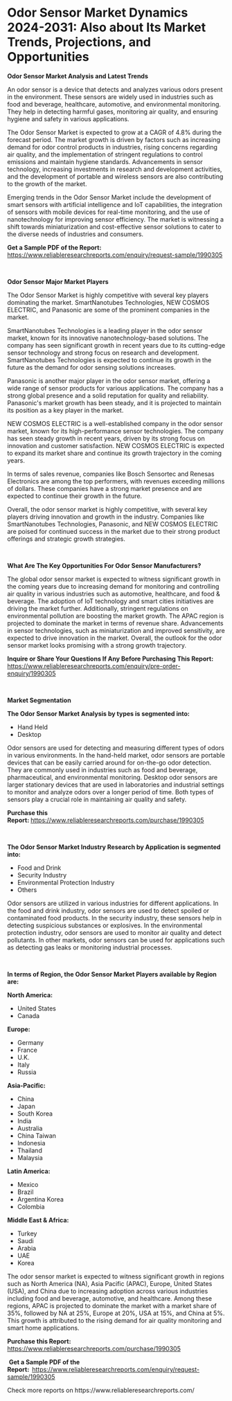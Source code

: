 <p><h1>Odor Sensor Market Dynamics 2024-2031: Also about Its Market Trends, Projections, and Opportunities</h1></p><p><strong>Odor Sensor Market Analysis and Latest Trends</strong></p>
<p><p>An odor sensor is a device that detects and analyzes various odors present in the environment. These sensors are widely used in industries such as food and beverage, healthcare, automotive, and environmental monitoring. They help in detecting harmful gases, monitoring air quality, and ensuring hygiene and safety in various applications.</p><p>The Odor Sensor Market is expected to grow at a CAGR of 4.8% during the forecast period. The market growth is driven by factors such as increasing demand for odor control products in industries, rising concerns regarding air quality, and the implementation of stringent regulations to control emissions and maintain hygiene standards. Advancements in sensor technology, increasing investments in research and development activities, and the development of portable and wireless sensors are also contributing to the growth of the market.</p><p>Emerging trends in the Odor Sensor Market include the development of smart sensors with artificial intelligence and IoT capabilities, the integration of sensors with mobile devices for real-time monitoring, and the use of nanotechnology for improving sensor efficiency. The market is witnessing a shift towards miniaturization and cost-effective sensor solutions to cater to the diverse needs of industries and consumers.</p></p>
<p><strong>Get a Sample PDF of the Report:&nbsp;</strong> <a href="https://www.reliableresearchreports.com/enquiry/request-sample/1990305">https://www.reliableresearchreports.com/enquiry/request-sample/1990305</a></p>
<p>&nbsp;</p>
<p><strong>Odor Sensor Major Market Players</strong></p>
<p><p>The Odor Sensor Market is highly competitive with several key players dominating the market. SmartNanotubes Technologies, NEW COSMOS ELECTRIC, and Panasonic are some of the prominent companies in the market. </p><p>SmartNanotubes Technologies is a leading player in the odor sensor market, known for its innovative nanotechnology-based solutions. The company has seen significant growth in recent years due to its cutting-edge sensor technology and strong focus on research and development. SmartNanotubes Technologies is expected to continue its growth in the future as the demand for odor sensing solutions increases.</p><p>Panasonic is another major player in the odor sensor market, offering a wide range of sensor products for various applications. The company has a strong global presence and a solid reputation for quality and reliability. Panasonic's market growth has been steady, and it is projected to maintain its position as a key player in the market.</p><p>NEW COSMOS ELECTRIC is a well-established company in the odor sensor market, known for its high-performance sensor technologies. The company has seen steady growth in recent years, driven by its strong focus on innovation and customer satisfaction. NEW COSMOS ELECTRIC is expected to expand its market share and continue its growth trajectory in the coming years.</p><p>In terms of sales revenue, companies like Bosch Sensortec and Renesas Electronics are among the top performers, with revenues exceeding millions of dollars. These companies have a strong market presence and are expected to continue their growth in the future.</p><p>Overall, the odor sensor market is highly competitive, with several key players driving innovation and growth in the industry. Companies like SmartNanotubes Technologies, Panasonic, and NEW COSMOS ELECTRIC are poised for continued success in the market due to their strong product offerings and strategic growth strategies.</p></p>
<p>&nbsp;</p>
<p><strong>What Are The Key Opportunities For Odor Sensor Manufacturers?</strong></p>
<p><p>The global odor sensor market is expected to witness significant growth in the coming years due to increasing demand for monitoring and controlling air quality in various industries such as automotive, healthcare, and food & beverage. The adoption of IoT technology and smart cities initiatives are driving the market further. Additionally, stringent regulations on environmental pollution are boosting the market growth. The APAC region is projected to dominate the market in terms of revenue share. Advancements in sensor technologies, such as miniaturization and improved sensitivity, are expected to drive innovation in the market. Overall, the outlook for the odor sensor market looks promising with a strong growth trajectory.</p></p>
<p><strong>Inquire or Share Your Questions If Any Before Purchasing This Report:</strong> <a href="https://www.reliableresearchreports.com/enquiry/pre-order-enquiry/1990305">https://www.reliableresearchreports.com/enquiry/pre-order-enquiry/1990305</a></p>
<p>&nbsp;</p>
<p><strong>Market Segmentation</strong></p>
<p><strong>The Odor Sensor Market Analysis by types is segmented into:</strong></p>
<p><ul><li>Hand Held</li><li>Desktop</li></ul></p>
<p><p>Odor sensors are used for detecting and measuring different types of odors in various environments. In the hand-held market, odor sensors are portable devices that can be easily carried around for on-the-go odor detection. They are commonly used in industries such as food and beverage, pharmaceutical, and environmental monitoring. Desktop odor sensors are larger stationary devices that are used in laboratories and industrial settings to monitor and analyze odors over a longer period of time. Both types of sensors play a crucial role in maintaining air quality and safety.</p></p>
<p><strong>Purchase this Report:&nbsp;</strong><a href="https://www.reliableresearchreports.com/purchase/1990305">https://www.reliableresearchreports.com/purchase/1990305</a></p>
<p>&nbsp;</p>
<p><strong>The Odor Sensor Market Industry Research by Application is segmented into:</strong></p>
<p><ul><li>Food and Drink</li><li>Security Industry</li><li>Environmental Protection Industry</li><li>Others</li></ul></p>
<p><p>Odor sensors are utilized in various industries for different applications. In the food and drink industry, odor sensors are used to detect spoiled or contaminated food products. In the security industry, these sensors help in detecting suspicious substances or explosives. In the environmental protection industry, odor sensors are used to monitor air quality and detect pollutants. In other markets, odor sensors can be used for applications such as detecting gas leaks or monitoring industrial processes.</p></p>
<p>&nbsp;</p>
<p><strong>In terms of Region, the Odor Sensor Market Players available by Region are:</strong></p>
<p>
    <p> <strong> North America: </strong>
        <ul>
            <li>United States</li>
            <li>Canada</li>
        </ul>
        </p> 
    <p> <strong> Europe: </strong>
        <ul>
            <li>Germany</li>
            <li>France</li>
            <li>U.K.</li>
            <li>Italy</li>
            <li>Russia</li>
        </ul>
        </p> 
    <p> <strong> Asia-Pacific: </strong>
        <ul>
            <li>China</li>
            <li>Japan</li>
            <li>South Korea</li>
            <li>India</li>
            <li>Australia</li>
            <li>China Taiwan</li>
            <li>Indonesia</li>
            <li>Thailand</li>
            <li>Malaysia</li>
        </ul>
        </p> 
    <p> <strong> Latin America: </strong>
        <ul>
            <li>Mexico</li>
            <li>Brazil</li>
            <li>Argentina Korea</li>
            <li>Colombia</li>
        </ul>
        </p> 
    <p> <strong> Middle East & Africa: </strong>
        <ul>
            <li>Turkey</li>
            <li>Saudi</li>
            <li>Arabia</li>
            <li>UAE</li>
            <li>Korea</li>
        </ul>
    </p>
    </p>
<p><p>The odor sensor market is expected to witness significant growth in regions such as North America (NA), Asia Pacific (APAC), Europe, United States (USA), and China due to increasing adoption across various industries including food and beverage, automotive, and healthcare. Among these regions, APAC is projected to dominate the market with a market share of 35%, followed by NA at 25%, Europe at 20%, USA at 15%, and China at 5%. This growth is attributed to the rising demand for air quality monitoring and smart home applications.</p></p>
<p><strong>Purchase this Report: </strong><a href="https://www.reliableresearchreports.com/purchase/1990305">https://www.reliableresearchreports.com/purchase/1990305</a></p>
<p>&nbsp;<strong>Get a Sample PDF of the Report:&nbsp;&nbsp;</strong><a href="https://www.reliableresearchreports.com/enquiry/request-sample/1990305">https://www.reliableresearchreports.com/enquiry/request-sample/1990305</a></p>
<p><strong></strong></p>
<p>Check more reports on https://www.reliableresearchreports.com/</p>